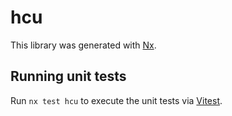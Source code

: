 # hcu

This library was generated with [Nx](https://nx.dev).

## Running unit tests

Run `nx test hcu` to execute the unit tests via [Vitest](https://vitest.dev/).
